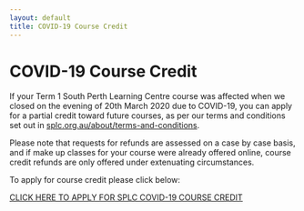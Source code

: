 ```yaml
---
layout: default
title: COVID-19 Course Credit
---
```


# COVID-19 Course Credit

If your Term 1 South Perth Learning Centre course was affected when we closed on the evening of 20th March 2020 due to COVID-19, you can apply for a partial credit toward future courses, as per our terms and conditions set out in [splc.org.au/about/terms-and-conditions](http://splc.org.au/about/terms-and-conditions).

Please note that requests for refunds are assessed on a case by case basis, and if make up classes for your course were already offered online, course credit refunds are only offered under extenuating circumstances.

To apply for course credit please click below:

[CLICK HERE TO APPLY FOR SPLC COVID-19 COURSE CREDIT](https://docs.google.com/forms/d/e/1FAIpQLSc33VFLU6QP60v-zXk9KdRqAs53HF0SkRqyzjWz1XnI6eVCUA/viewform?usp=sf_link)
